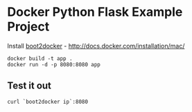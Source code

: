 # Docker Python Flask Example Project

Install [boot2docker](http://boot2docker.io) - http://docs.docker.com/installation/mac/


```
docker build -t app .
docker run -d -p 8080:8080 app
```

## Test it out
```
curl `boot2docker ip`:8080
```
